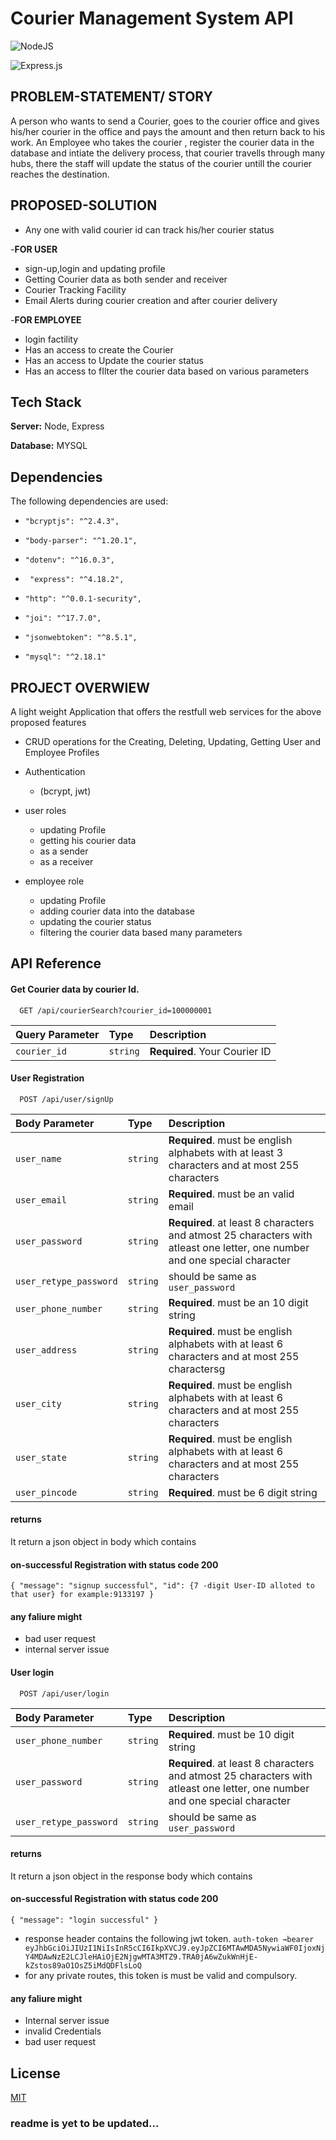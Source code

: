 
# Courier Management System API
![NodeJS](https://img.shields.io/badge/node.js-6DA55F?style=for-the-badge&logo=node.js&logoColor=white)

![Express.js](https://img.shields.io/badge/express.js-%23404d59.svg?style=for-the-badge&logo=express&logoColor=%2361DAFB)


 
 ## PROBLEM-STATEMENT/ STORY

 A person who wants to send a Courier, goes to the courier office and gives his/her courier in the office and pays the amount
 and  then return back to his work.
 An Employee who takes the courier , register the courier data  in the database and intiate the delivery process, that courier travells through many hubs, there the staff will update the status of the courier untill the courier reaches the destination.


## PROPOSED-SOLUTION
- Any one with valid courier id can track his/her courier status

-**FOR USER**
- sign-up,login and updating profile
- Getting Courier data as both sender and receiver
- Courier Tracking Facility
- Email Alerts during courier creation and after courier delivery

-**FOR EMPLOYEE**
- login factility 
- Has an access to create the Courier 
- Has an access to Update the courier status
- Has an access to fIlter the courier data based on various parameters


## Tech Stack


**Server:** Node, Express

**Database:** MYSQL


## Dependencies
 The following dependencies are used:
 -     "bcryptjs": "^2.4.3",
 -     "body-parser": "^1.20.1",
 -     "dotenv": "^16.0.3",
 -      "express": "^4.18.2",
 -     "http": "^0.0.1-security",
 -     "joi": "^17.7.0",
 -     "jsonwebtoken": "^8.5.1",
  -     "mysql": "^2.18.1"
## PROJECT OVERWIEW
 A light weight Application that offers the restfull web services for the above proposed features

-  CRUD operations for the Creating, Deleting, Updating, Getting User and Employee Profiles
-  Authentication
    - (bcrypt, jwt)
- user roles
    - updating Profile
    - getting his courier data 
    - as a sender
    - as a receiver

- employee role
  - updating Profile
   - adding  courier data into the database
    - updating the courier status
     - filtering the courier data based many parameters

    

## API Reference

#### Get Courier data by courier Id.

```http
  GET /api/courierSearch?courier_id=100000001
```

| Query Parameter | Type     | Description                |
| :-------- | :------- | :------------------------- |
| `courier_id` | `string` | **Required**. Your Courier ID |


#### User Registration

```http
  POST /api/user/signUp
```

| Body Parameter | Type     | Description                       |
| :-------- | :------- | :-------------------------------- |
| `user_name`      | `string` | **Required**. must be english alphabets with at least 3 characters and at most 255 characters |
| `user_email`      | `string` | **Required**. must be an  valid email|
| `user_password`      | `string` | **Required**. at least 8 characters and atmost 25 characters with atleast one letter, one number and one special character |
| `user_retype_password`      | `string` | should be same as `user_password`|
| `user_phone_number`      | `string` | **Required**. must be an  10 digit string|
| `user_address`      | `string` | **Required**. must be english alphabets with at least 6 characters and at most 255 charactersg|
| `user_city`      | `string` | **Required**. must be english alphabets with at least 6 characters and at most 255 characters|
| `user_state`      | `string` | **Required**. must be english alphabets with at least 6 characters and at most 255 characters|
| `user_pincode`      | `string` | **Required**. must be 6 digit string|

#### returns

It return a json object in body which contains

#### on-successful Registration with status code 200

`{
    "message": "signup successful",
    "id": {7 -digit User-ID alloted to that user} for example:9133197
}`

#### any faliure might
-  bad user request
-  internal server issue

#### User login

```http
  POST /api/user/login
```

| Body Parameter | Type     | Description                       |
| :-------- | :------- | :-------------------------------- |
| `user_phone_number`      | `string` | **Required**. must be 10 digit string|
| `user_password`      | `string` | **Required**. at least 8 characters and atmost 25 characters with atleast one letter, one number and one special character |
| `user_retype_password`      | `string` | should be same as `user_password`|

#### returns

It return a json object in the response body which contains

#### on-successful Registration with status code 200

`{
    "message": "login successful"
}`

- response header contains the following jwt token. 
`auth-token →bearer eyJhbGciOiJIUzI1NiIsInR5cCI6IkpXVCJ9.eyJpZCI6MTAwMDA5NywiaWF0IjoxNjY4MDAwNzE2LCJleHAiOjE2NjgwMTA3MTZ9.TRA0jA6wZukWnHjE-kZstos89aO1OsZ5iMdQDFlsLoQ
`
-  for any private routes, this token is must be valid and compulsory.

#### any faliure might
-  Internal server issue
- invalid Credentials 
- bad user request



## License

[MIT](https://choosealicense.com/licenses/mit/)

### readme is yet to be updated...
